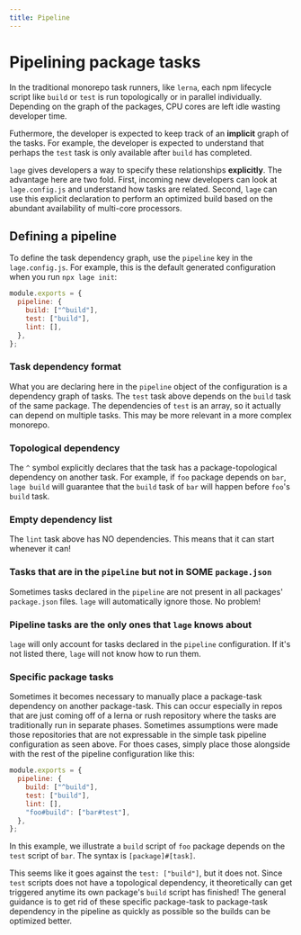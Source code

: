 ```yaml
---
title: Pipeline
---
```


# Pipelining package tasks

In the traditional monorepo task runners, like `lerna`, each npm lifecycle script like `build` or `test` is run topologically or in parallel individually. Depending on the graph of the packages, CPU cores are left idle wasting developer time.

Futhermore, the developer is expected to keep track of an **implicit** graph of the tasks. For example, the developer is expected to understand that perhaps the `test` task is only available after `build` has completed.

`lage` gives developers a way to specify these relationships **explicitly**. The advantage here are two fold. First, incoming new developers can look at `lage.config.js` and understand how tasks are related. Second, `lage` can use this explicit declaration to perform an optimized build based on the abundant availability of multi-core processors.

## Defining a pipeline

To define the task dependency graph, use the `pipeline` key in the `lage.config.js`. For example, this is the default generated configuration when you run `npx lage init`:

```js
module.exports = {
  pipeline: {
    build: ["^build"],
    test: ["build"],
    lint: [],
  },
};
```

### Task dependency format

What you are declaring here in the `pipeline` object of the configuration is a dependency graph of tasks. The `test` task above depends on the `build` task of the same package. The dependencies of `test` is an array, so it actually can depend on multiple tasks. This may be more relevant in a more complex monorepo.

### Topological dependency

The `^` symbol explicitly declares that the task has a package-topological dependency on another task. For example, if `foo` package depends on `bar`, `lage build` will guarantee that the `build` task of `bar` will happen before `foo`'s `build` task.

### Empty dependency list

The `lint` task above has NO dependencies. This means that it can start whenever it can!

### Tasks that are in the `pipeline` but not in SOME `package.json`

Sometimes tasks declared in the `pipeline` are not present in all packages' `package.json` files. `lage` will automatically ignore those. No problem!

### Pipeline tasks are the only ones that `lage` knows about

`lage` will only account for tasks declared in the `pipeline` configuration. If it's not listed there, `lage` will not know how to run them.

### Specific package tasks

Sometimes it becomes necessary to manually place a package-task dependency on another package-task. This can occur especially in repos that are just coming off of a lerna or rush repository where the tasks are traditionally run in separate phases. Sometimes assumptions were made those repositories that are not expressable in the simple task pipeline configuration as seen above. For thoes cases, simply place those alongside with the rest of the pipeline configuration like this:

```js
module.exports = {
  pipeline: {
    build: ["^build"],
    test: ["build"],
    lint: [],
    "foo#build": ["bar#test"],
  },
};
```

In this example, we illustrate a `build` script of `foo` package depends on the `test` script of `bar`. The syntax is `[package]#[task]`.

This seems like it goes against the `test: ["build"]`, but it does not. Since `test` scripts does not have a topological dependency, it theoretically can get triggered anytime its own package's `build` script has finished! The general guidance is to get rid of these specific package-task to package-task dependency in the pipeline as quickly as possible so the builds can be optimized better.
